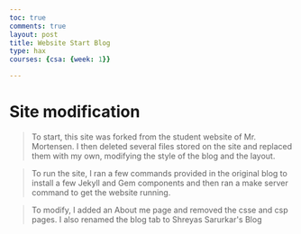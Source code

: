 ```yaml
---
toc: true
comments: true
layout: post
title: Website Start Blog
type: hax
courses: {csa: {week: 1}}

---
```


# Site modification
> To start, this site was forked from the student website of Mr. Mortensen. I then deleted several files stored on the site and replaced them with my own, modifying the style of the blog and the layout.

> To run the site, I ran a few commands provided in the original blog to install a few Jekyll and Gem components and then ran a make server command to get the website running.

> To modify, I added an About me page and removed the csse and csp pages. I also renamed the blog tab to Shreyas Sarurkar's Blog